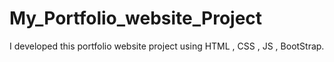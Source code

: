 # My_Portfolio_website_Project
I developed this portfolio website project using HTML , CSS , JS , BootStrap.
